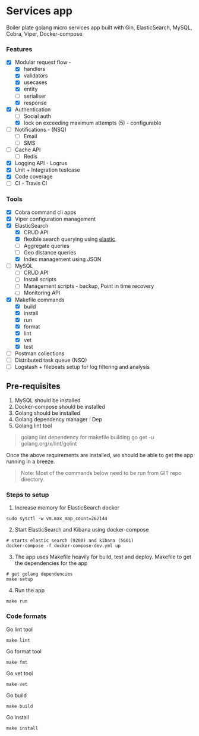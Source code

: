 # Services app

Boiler plate golang micro services app built with Gin, ElasticSearch, MySQL, Cobra, Viper, Docker-compose

### Features
- [X] Modular request flow - 
  - [X] handlers
  - [X] validators
  - [X] usecases
  - [X] entity
  - [ ] serialiser
  - [X] response
- [X] Authentication
	- [ ] Social auth
	- [X] lock on exceeding maximum attempts (5) - configurable
- [ ] Notifications - (NSQ)
	- [ ] Email
	- [ ] SMS
- [ ] Cache API
	- [ ] Redis
- [X] Logging API - Logrus
- [X] Unit + Integration testcase
- [X] Code coverage
- [ ] CI - Travis CI

### Tools
- [X] Cobra command cli apps
- [X] Viper configuration management
- [X] ElasticSearch 
	- [X] CRUD API
	- [X] flexible search querying using [elastic]
	- [ ] Aggregate queries
	- [ ] Geo distance queries
	- [X] Index management using JSON
- [ ] MySQL
	- [ ] CRUD API
	- [ ] Install scripts
	- [ ] Management scripts - backup, Point in time recovery
	- [ ] Monitoring API
- [X] Makefile commands 
	- [X] build
	- [X] install
	- [X] run
	- [X] format
	- [X] lint
	- [X] vet
	- [X] test
- [ ] Postman collections
- [ ] Distributed task queue (NSQ)
- [ ] Logstash + filebeats setup for log filtering and analysis

## Pre-requisites

1. MySQL should be installed 
2. Docker-compose should be installed
3. Golang should be installed
4. Golang dependency manager : Dep
5. Golang lint tool
> golang lint dependency for makefile building
> go get -u golang.org/x/lint/golint

Once the above requirements are installed, we should be able to get 
the app running in a breeze.

> Note: Most of the commands below need to be run from GIT repo directory.

### Steps to setup
1. Increase memory for ElasticSearch docker

```
sudo sysctl -w vm.max_map_count=262144
```
2. Start ElasticSearch and Kibana using docker-compose

```
# starts elastic search (9200) and kibana (5601)
docker-compose -f docker-compose-dev.yml up 
```
3. The app uses Makefile heavily for build, test and deploy. Makefile to get the dependencies for the app
```
# get golang dependencies
make setup
```
4. Run the app
```
make run
```

### Code formats
Go lint tool
```
make lint
```
Go format tool
```
make fmt
```
Go vet tool
```
make vet
```
Go build
```
make build
```
Go install
```
make install
```


[//]: # (reference links here)

[elastic]: <https://olivere.github.io/elastic/>